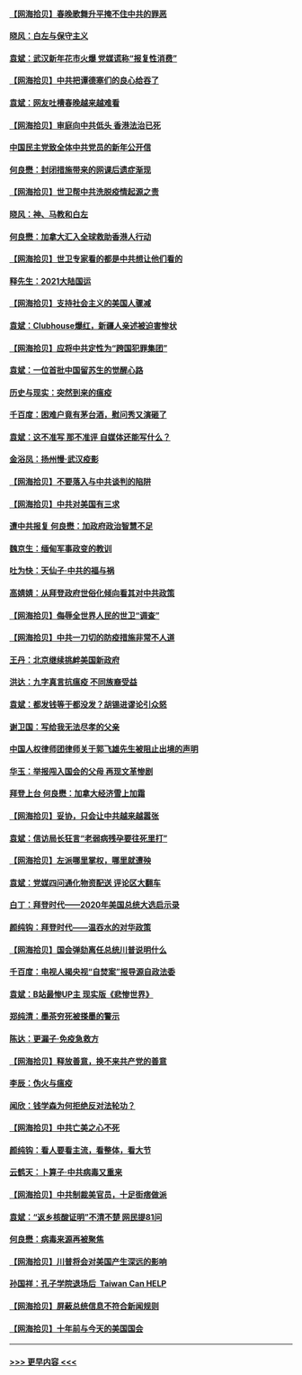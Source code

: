 #### [【网海拾贝】春晚歌舞升平掩不住中共的罪恶](../pages/nsc993/n12752025.md?t=02150551) 
#### [晓风：白左与保守主义](../pages/nsc993/n12752016.md?t=02150551) 
#### [袁斌：武汉新年花市火爆 党媒谎称“报复性消费”](../pages/nsc993/n12751938.md?t=02150551) 
#### [【网海拾贝】中共把谭德塞们的良心给吞了](../pages/nsc993/n12750636.md?t=02150551) 
#### [袁斌：网友吐槽春晚越来越难看](../pages/nsc993/n12750619.md?t=02150551) 
#### [【网海拾贝】审庭向中共低头 香港法治已死](../pages/nsc993/n12748910.md?t=02150551) 
#### [中国民主党致全体中共党员的新年公开信](../pages/nsc993/n12747581.md?t=02150551) 
#### [何良懋：封闭措施带来的网课后遗症渐现](../pages/nsc993/n12747478.md?t=02150551) 
#### [【网海拾贝】世卫帮中共洗脱疫情起源之责](../pages/nsc993/n12746838.md?t=02150551) 
#### [晓风：神、马教和白左](../pages/nsc993/n12746828.md?t=02150551) 
#### [何良懋：加拿大汇入全球救助香港人行动](../pages/nsc993/n12746719.md?t=02150551) 
#### [【网海拾贝】世卫专家看的都是中共想让他们看的](../pages/nsc993/n12744865.md?t=02150551) 
#### [释先生：2021大陆国运](../pages/nsc993/n12744813.md?t=02150551) 
#### [【网海拾贝】支持社会主义的美国人骤减](../pages/nsc993/n12742476.md?t=02150551) 
#### [袁斌：Clubhouse爆红，新疆人亲述被迫害惨状](../pages/nsc993/n12742407.md?t=02150551) 
#### [【网海拾贝】应将中共定性为“跨国犯罪集团”](../pages/nsc993/n12740430.md?t=02150551) 
#### [袁斌：一位首批中国留苏生的觉醒心路](../pages/nsc993/n12740396.md?t=02150551) 
#### [历史与现实：突然到来的瘟疫](../pages/nsc993/n12738507.md?t=02150551) 
#### [千百度：困难户竟有茅台酒，慰问秀又演砸了](../pages/nsc993/n12738362.md?t=02150551) 
#### [袁斌：这不准写 那不准评 自媒体还能写什么？](../pages/nsc993/n12737833.md?t=02150551) 
#### [金浴凤：扬州慢‧武汉疫影](../pages/nsc993/n12737248.md?t=02150551) 
#### [【网海拾贝】不要落入与中共谈判的陷阱](../pages/nsc993/n12735229.md?t=02150551) 
#### [【网海拾贝】中共对美国有三求](../pages/nsc993/n12735197.md?t=02150551) 
#### [遭中共报复 何良懋：加政府政治智慧不足](../pages/nsc993/n12734323.md?t=02150551) 
#### [魏京生：缅甸军事政变的教训](../pages/nsc993/n12732470.md?t=02150551) 
#### [吐为快：天仙子·中共的福与祸](../pages/nsc993/n12732165.md?t=02150551) 
#### [高婧婧：从拜登政府世俗化倾向看其对中共政策](../pages/nsc993/n12730028.md?t=02150551) 
#### [【网海拾贝】侮辱全世界人民的世卫“调查”](../pages/nsc993/n12727884.md?t=02150551) 
#### [【网海拾贝】中共一刀切的防疫措施非常不人道](../pages/nsc993/n12724879.md?t=02150551) 
#### [王丹：北京继续挑衅美国新政府](../pages/nsc993/n12722456.md?t=02150551) 
#### [洪达：九字真言抗瘟疫 不同族裔受益](../pages/nsc993/n12722448.md?t=02150551) 
#### [袁斌：都发钱等于都没发？胡锡进谬论引众怒](../pages/nsc993/n12722393.md?t=02150551) 
#### [谢卫国：写给我无法尽孝的父亲](../pages/nsc993/n12720325.md?t=02150551) 
#### [中国人权律师团律师关于郭飞雄先生被阻止出境的声明](../pages/nsc993/n12720203.md?t=02150551) 
#### [华玉：举报闯入国会的父母 再现文革惨剧](../pages/nsc993/n12719070.md?t=02150551) 
#### [拜登上台 何良懋：加拿大经济雪上加霜](../pages/nsc993/n12718943.md?t=02150551) 
#### [【网海拾贝】妥协，只会让中共越来越嚣张](../pages/nsc993/n12717392.md?t=02150551) 
#### [袁斌：信访局长狂言“老弱病残孕要往死里打”](../pages/nsc993/n12717343.md?t=02150551) 
#### [【网海拾贝】左派哪里掌权，哪里就遭殃](../pages/nsc993/n12715009.md?t=02150551) 
#### [袁斌：党媒四问通化物资配送 评论区大翻车](../pages/nsc993/n12714950.md?t=02150551) 
#### [白丁：拜登时代——2020年美国总统大选启示录](../pages/nsc993/n12714920.md?t=02150551) 
#### [颜纯钩：拜登时代——温吞水的对华政策](../pages/nsc993/n12713245.md?t=02150551) 
#### [【网海拾贝】国会弹劾离任总统川普说明什么](../pages/nsc993/n12712816.md?t=02150551) 
#### [千百度：电视人揭央视“自焚案”报导源自政法委](../pages/nsc993/n12709760.md?t=02150551) 
#### [袁斌：B站最惨UP主 现实版《悲惨世界》](../pages/nsc993/n12709686.md?t=02150551) 
#### [郑纯清：墨茶穷死被搽墨的警示](../pages/nsc993/n12709262.md?t=02150551) 
#### [陈达：更漏子·免疫急救方](../pages/nsc993/n12709244.md?t=02150551) 
#### [【网海拾贝】释放善意，换不来共产党的善意](../pages/nsc993/n12708361.md?t=02150551) 
#### [李辰：伪火与瘟疫](../pages/nsc993/n12707981.md?t=02150551) 
#### [闻欣：钱学森为何拒绝反对法轮功？](../pages/nsc993/n12707407.md?t=02150551) 
#### [【网海拾贝】中共亡美之心不死](../pages/nsc993/n12707621.md?t=02150551) 
#### [颜纯钩：看人要看主流，看整体，看大节](../pages/nsc993/n12707536.md?t=02150551) 
#### [云鹤天：卜算子‧中共病毒又重来](../pages/nsc993/n12707408.md?t=02150551) 
#### [【网海拾贝】中共制裁美官员，十足街痞做派](../pages/nsc993/n12705115.md?t=02150551) 
#### [袁斌：“返乡核酸证明”不清不楚 网民提81问](../pages/nsc993/n12704982.md?t=02150551) 
#### [何良懋：病毒来源再被聚焦](../pages/nsc993/n12704944.md?t=02150551) 
#### [【网海拾贝】川普将会对美国产生深远的影响](../pages/nsc993/n12703045.md?t=02150551) 
#### [孙国祥：孔子学院退场后  Taiwan Can HELP](../pages/nsc993/n12702430.md?t=02150551) 
#### [【网海拾贝】屏蔽总统信息不符合新闻规则](../pages/nsc993/n12699998.md?t=02150551) 
#### [【网海拾贝】十年前与今天的美国国会](../pages/nsc993/n12696993.md?t=02150551) 

----
#### [ >>> 更早内容 <<< ](../indexes/nsc993-earlier.md)
